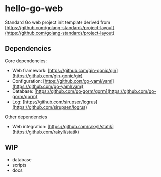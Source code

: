 # hello-go-web

Standard Go web project init template derived from [https://github.com/golang-standards/project-layout](https://github.com/golang-standards/project-layout)

## Dependencies

Core dependencies:

- Web framework: [https://github.com/gin-gonic/gin](https://github.com/gin-gonic/gin)
- Configuration: [https://github.com/go-yaml/yaml](https://github.com/go-yaml/yaml)
- Database: [https://github.com/go-gorm/gorm](https://github.com/go-gorm/gorm)
- Log: [https://github.com/sirupsen/logrus](https://github.com/sirupsen/logrus)

Other dependencies

- Web integration: [https://github.com/rakyll/statik](https://github.com/rakyll/statik)

## WIP

- database
- scripts
- docs
